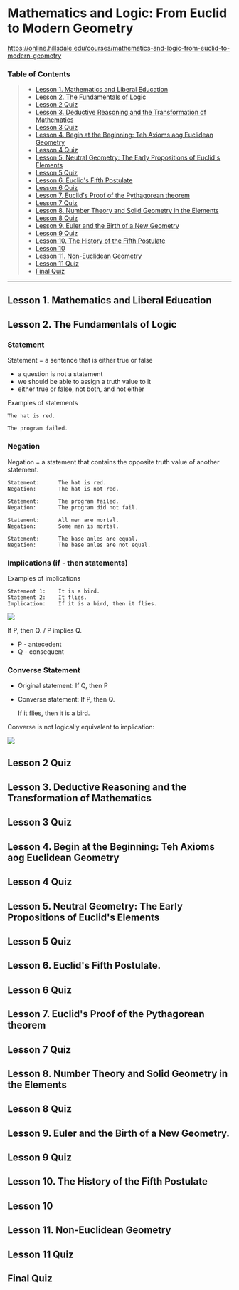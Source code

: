 # Mathematics and Logic: From Euclid to Modern Geometry
https://online.hillsdale.edu/courses/mathematics-and-logic-from-euclid-to-modern-geometry

### Table of Contents

> * [Lesson 1. Mathematics and Liberal Education](#lesson-1-mathematics-and-liberal-education)
> * [Lesson 2. The Fundamentals of Logic](#lesson-2-the-fundamentals-of-logic)
> * [Lesson 2 Quiz](#lesson-2-quiz)
> * [Lesson 3. Deductive Reasoning and the Transformation of Mathematics](#lesson-3-deductive-reasoning-and-the-transformation-of-mathematics)
> * [Lesson 3 Quiz](#lesson-3-quiz)
> * [Lesson 4. Begin at the Beginning: Teh Axioms aog Euclidean Geometry](#lesson-4-begin-at-the-beginning-teh-axioms-aog-euclidean-geometry)
> * [Lesson 4 Quiz](#lesson-4-quiz)
> * [Lesson 5. Neutral Geometry: The Early Propositions of Euclid's Elements](#lesson-5-neutral-geometry-the-early-propositions-of-euclids-elements)
> * [Lesson 5 Quiz](#lesson-5-quiz)
> * [Lesson 6. Euclid's Fifth Postulate](#lesson-6-euclids-fifth-postulate)
> * [Lesson 6 Quiz](#lesson-6-quiz)
> * [Lesson 7. Euclid's Proof of the Pythagorean theorem](#lesson-7-euclids-proof-of-the-pythagorean-theorem)
> * [Lesson 7 Quiz](#lesson-7-quiz)
> * [Lesson 8. Number Theory and Solid Geometry in the Elements](#lesson-8-number-theory-and-solid-geometry-in-the-elements)
> * [Lesson 8 Quiz](#lesson-8-quiz)
> * [Lesson 9. Euler and the Birth of a New Geometry](#lesson-9-euler-and-the-birth-of-a-new-geometry)
> * [Lesson 9 Quiz](#lesson-9-quiz)
> * [Lesson 10. The History of the Fifth Postulate](#lesson-10-the-history-of-the-fifth-postulate)
> * [Lesson 10](#lesson-10)
> * [Lesson 11. Non-Euclidean Geometry](#lesson-11-non-euclidean-geometry)
> * [Lesson 11 Quiz](#lesson-11-quiz)
> * [Final Quiz](#final-quiz)

*** 

## Lesson 1. Mathematics and Liberal Education

## Lesson 2. The Fundamentals of Logic

### Statement
Statement = a sentence that is either true or false

- a question is not a statement
- we should be able to assign a truth value to it
- either true or false, not both, and not either 

Examples of statements

    The hat is red.

    The program failed.

### Negation
Negation = a statement that contains the opposite truth value of another statement.

    Statement:      The hat is red.
    Negation:       The hat is not red.

    Statement:      The program failed.
    Negation:       The program did not fail.

    Statement:      All men are mortal.
    Negation:       Some man is mortal.

    Statement:      The base anles are equal.
    Negation:       The base anles are not equal.

### Implications (if - then statements)
Examples of implications

    Statement 1:    It is a bird.
    Statement 2:    It flies.
    Implication:    If it is a bird, then it flies.

![](math_1_01.png)

If P, then Q. / P implies Q.
* P - antecedent
* Q - consequent 

### Converse Statement
- Original statement: If Q, then P
- Converse statement: If P, then Q.


     If it flies, then it is a bird.
 
Converse is not logically equivalent to implication:

![](math_1_02.png)

## Lesson 2 Quiz
## Lesson 3. Deductive Reasoning and the Transformation of Mathematics
## Lesson 3 Quiz
## Lesson 4. Begin at the Beginning: Teh Axioms aog Euclidean Geometry
## Lesson 4 Quiz
## Lesson 5. Neutral Geometry: The Early Propositions of Euclid's Elements
## Lesson 5 Quiz
## Lesson 6. Euclid's Fifth Postulate.
## Lesson 6 Quiz
## Lesson 7. Euclid's Proof of the Pythagorean theorem
## Lesson 7 Quiz
## Lesson 8. Number Theory and Solid Geometry in the Elements
## Lesson 8 Quiz
## Lesson 9. Euler and the Birth of a New Geometry.
## Lesson 9 Quiz
## Lesson 10. The History of the Fifth Postulate
## Lesson 10
## Lesson 11. Non-Euclidean Geometry
## Lesson 11 Quiz
## Final Quiz